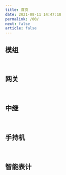 ```yaml
---
title: 首页
date: 2021-08-11 14:47:18
permalink: /00/
next: false
article: false
---
```


## 模组
<br />
<products :tags="['module']" />

## 网关
<br />
<products :tags="['gateway']" />

## 中继
<br />
<products :tags="['relay']" />

## 手持机
<br />
<products :tags="['handheld']" />

## 智能表计
<br />
<products :tags="['smartMeter']" />
